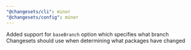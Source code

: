 ```yaml
---
"@changesets/cli": minor
"@changesets/config": minor
---
```


Added support for `baseBranch` option which specifies what branch Changesets should use when determining what packages have changed
